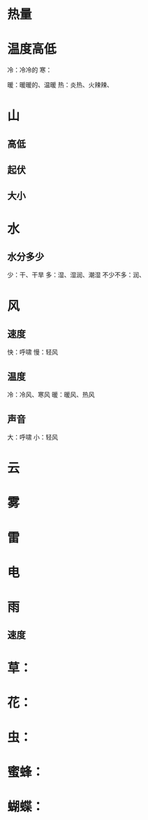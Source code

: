 
# 热量
# 温度高低
冷：冷冷的
寒：

暖：暖暖的、温暖
热：炎热、火辣辣、

# 山
## 高低
## 起伏
## 大小

# 水
## 水分多少
少：干、干旱
多：湿、湿润、潮湿
不少不多：润、

# 风
## 速度
快：呼啸
慢：轻风

## 温度
冷：冷风、寒风
暖：暖风、热风

## 声音
大：呼啸
小：轻风

# 云
# 雾

# 雷
# 电

# 雨
## 速度

# 草：
# 花：
# 虫：
# 蜜蜂：
# 蝴蝶：

